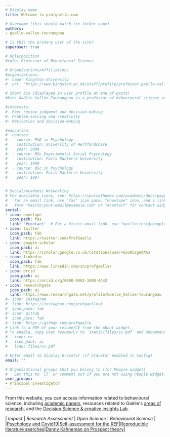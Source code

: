 ```yaml
---
# Display name
title: Welcome to profgaelle.com

# Username (this should match the folder name)
authors:
- gaelle-vallee-tourangeau

# Is this the primary user of the site?
superuser: true

# Role/position
#role: Professor of Behavioural Science

# Organizations/Affiliations
#organizations:
#- name: Kingston University
#  url: "https://www.kingston.ac.uk/staff/profile/professor-gaelle-vallee-tourangeau-63/"

# Short bio (displayed in user profile at end of posts)
#bio: Gaëlle Vallée-Tourangeau is a professor of behavioural science and director of research and enterprise for Kingston Business School. Her #current research interests include peer-review judgment and decision-making, the impact of digital transformation on human problem-solving and #creativity, as well as choice architecture and the role of motivations in decision-making. 

#interests:
#- Peer-review judgment and decision-making
#- Problem-solving and creativity
#- Motivation and decision-making

#education:
#  courses:
#  - course: PhD in Psychology
#    institution: University of Hertfordshire
#    year: 2004
#  - course: MSc Experimental Social Psychology
#    institution: Paris Nanterre University
#    year: 1998
#  - course: BSc in Psychology
#    institution: Paris Nanterre University
#    year: 1997


# Social/Academic Networking
# For available icons, see: https://sourcethemes.com/academic/docs/page-builder/#icons
#   For an email link, use "fas" icon pack, "envelope" icon, and a link in the
#   form "mailto:your-email@example.com" or "#contact" for contact widget.
social:
- icon: envelope
  icon_pack: fas
  link: '#contact'  # For a direct email link, use "mailto:test@example.org".
- icon: twitter
  icon_pack: fab
  link: https://twitter.com/ProfGaelle
- icon: google-scholar
  icon_pack: ai
  link: https://scholar.google.co.uk/citations?user=G3o05zgAAAAJ
- icon: linkedin
  icon_pack: fab
  link: https://www.linkedin.com/in/profgaelle/
- icon: orcid
  icon_pack: ai
  link: https://orcid.org/0000-0003-1080-4443
- icon: researchgate
  icon_pack: ai
  link: https://www.researchgate.net/profile/Gaelle_Vallee-Tourangeau
#- icon: instagram
#  link: https://instagram.com/profgaellevt
#  icon_pack: fab
#- icon: github
#  icon_pack: fab
#  link: https://github.com/profgaelle
# Link to a PDF of your resume/CV from the About widget.
# To enable, copy your resume/CV to `static/files/cv.pdf` and uncomment the lines below.
# - icon: cv
#   icon_pack: ai
#   link: files/cv.pdf

# Enter email to display Gravatar (if Gravatar enabled in Config)
email: ""

# Organizational groups that you belong to (for People widget)
#   Set this to `[]` or comment out if you are not using People widget.
user_groups:
- Principal Investigator
---
```


From this website, you can access information related to behavioural science, including [academic papers](/publication/), resources related to Gaëlle's [areas of research](/research/), and the [Decision Science & creative insights Lab](/dsci-lab/).

| *Impact* | *Research Assessment* | *Open Science* | *Behavioural Science* |
|[Psychology and Covid19](/blog/psychology-and-covid19/)|[Self-assessment for the REF](blog/REF-self-assessment/)|[Reproducible literature searches](/blog/reproducible-lit-search/)|[Danny Kahneman on Prospect theory](/blog/danny-kahneman-prospect-theory)|
